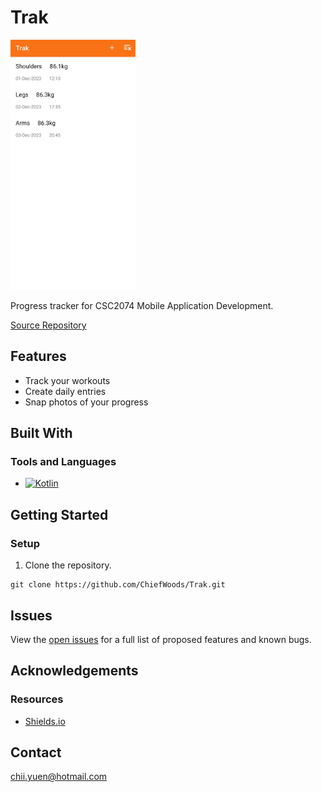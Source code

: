 # Trak

<img src="main_screenshot.jpg" alt="Main screenshot" width="200">

Progress tracker for CSC2074 Mobile Application Development.

[Source Repository](https://github.com/ChiefWoods/Trak)

## Features

- Track your workouts
- Create daily entries
- Snap photos of your progress

## Built With

### Tools and Languages

- [![Kotlin](https://img.shields.io/badge/Kotlin-%2327282C?style=for-the-badge&logo=kotlin)](https://kotlinlang.org/)

## Getting Started

### Setup

1. Clone the repository.
```
git clone https://github.com/ChiefWoods/Trak.git
```

## Issues

View the [open issues](https://github.com/ChiefWoods/Trak/issues) for a full list of proposed features and known bugs.

## Acknowledgements

### Resources

- [Shields.io](https://shields.io/)

## Contact

[chii.yuen@hotmail.com](mailto:chii.yuen@hotmail.com)